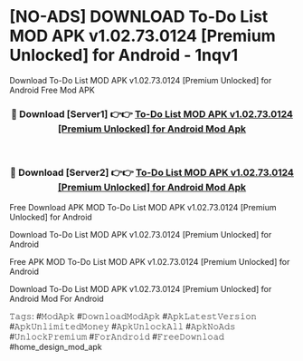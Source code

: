 # [NO-ADS] DOWNLOAD To-Do List MOD APK v1.02.73.0124 [Premium Unlocked] for Android - 1nqv1
Download To-Do List MOD APK v1.02.73.0124 [Premium Unlocked] for Android Free Mod APK

<div align="center">
<h3>🔴 Download [Server1] 👉👉 <a href="https://apk-comot.site?title=To-Do_List_MOD_APK_v1.02.73.0124_[Premium_Unlocked]_for_Android">To-Do List MOD APK v1.02.73.0124 [Premium Unlocked] for Android Mod Apk</a></h3><br>

<h3>🔴 Download [Server2] 👉👉 <a href="https://apk-comot.site?title=To-Do_List_MOD_APK_v1.02.73.0124_[Premium_Unlocked]_for_Android">To-Do List MOD APK v1.02.73.0124 [Premium Unlocked] for Android Mod Apk</a></h3>
</div>


Free Download APK MOD To-Do List MOD APK v1.02.73.0124 [Premium Unlocked] for Android

Download To-Do List MOD APK v1.02.73.0124 [Premium Unlocked] for Android 

Free APK MOD To-Do List MOD APK v1.02.73.0124 [Premium Unlocked] for Android 

Download To-Do List MOD APK v1.02.73.0124 [Premium Unlocked] for Android Mod For Android

𝚃𝚊𝚐𝚜: #𝙼𝚘𝚍𝙰𝚙𝚔 #𝙳𝚘𝚠𝚗𝚕𝚘𝚊𝚍𝙼𝚘𝚍𝙰𝚙𝚔 #𝙰𝚙𝚔𝙻𝚊𝚝𝚎𝚜𝚝𝚅𝚎𝚛𝚜𝚒𝚘𝚗 #𝙰𝚙𝚔𝚄𝚗𝚕𝚒𝚖𝚒𝚝𝚎𝚍𝙼𝚘𝚗𝚎𝚢 #𝙰𝚙𝚔𝚄𝚗𝚕𝚘𝚌𝚔𝙰𝚕𝚕 #𝙰𝚙𝚔𝙽𝚘𝙰𝚍𝚜 #𝚄𝚗𝚕𝚘𝚌𝚔𝙿𝚛𝚎𝚖𝚒𝚞𝚖 #𝙵𝚘𝚛𝙰𝚗𝚍𝚛𝚘𝚒𝚍 #𝙵𝚛𝚎𝚎𝙳𝚘𝚠𝚗𝚕𝚘𝚊𝚍 #home_design_mod_apk
